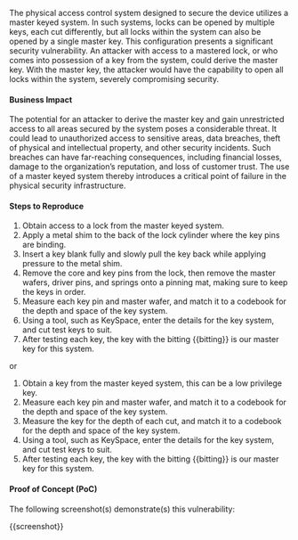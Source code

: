 The physical access control system designed to secure the device utilizes a master keyed system. In such systems, locks can be opened by multiple keys, each cut differently, but all locks within the system can also be opened by a single master key. This configuration presents a significant security vulnerability. An attacker with access to a mastered lock, or who comes into possession of a key from the system, could derive the master key. With the master key, the attacker would have the capability to open all locks within the system, severely compromising security.

#### Business Impact

The potential for an attacker to derive the master key and gain unrestricted access to all areas secured by the system poses a considerable threat. It could lead to unauthorized access to sensitive areas, data breaches, theft of physical and intellectual property, and other security incidents. Such breaches can have far-reaching consequences, including financial losses, damage to the organization’s reputation, and loss of customer trust. The use of a master keyed system thereby introduces a critical point of failure in the physical security infrastructure.

#### Steps to Reproduce

1. Obtain access to a lock from the master keyed system.
2. Apply a metal shim to the back of the lock cylinder where the key pins are binding.
3. Insert a key blank fully and slowly pull the key back while applying pressure to the metal shim.
4. Remove the core and key pins from the lock, then remove the master wafers, driver pins, and springs onto a pinning mat, making sure to keep the keys in order.
5. Measure each key pin and master wafer, and match it to a codebook for the depth and space of the key system.
6. Using a tool, such as KeySpace, enter the details for the key system, and cut test keys to suit.
7. After testing each key, the key with the bitting {{bitting}} is our master key for this system.

or

1. Obtain a key from the master keyed system, this can be a low privilege key.
2. Measure each key pin and master wafer, and match it to a codebook for the depth and space of the key system.
3. Measure the key for the depth of each cut, and match it to a codebook for the depth and space of the key system.
4. Using a tool, such as KeySpace, enter the details for the key system, and cut test keys to suit.
5. After testing each key, the key with the bitting {{bitting}} is our master key for this system.

#### Proof of Concept (PoC)

The following screenshot(s) demonstrate(s) this vulnerability:

{{screenshot}}
